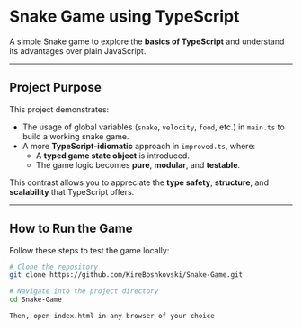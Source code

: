 # Snake Game using TypeScript

A simple Snake game to explore the **basics of TypeScript** and understand its advantages over plain JavaScript.

---

## Project Purpose

This project demonstrates:

- The usage of global variables (`snake`, `velocity`, `food`, etc.) in `main.ts` to build a working snake game.
- A more **TypeScript-idiomatic** approach in `improved.ts`, where:
  - A **typed game state object** is introduced.
  - The game logic becomes **pure**, **modular**, and **testable**.

This contrast allows you to appreciate the **type safety**, **structure**, and **scalability** that TypeScript offers.

---

## How to Run the Game

Follow these steps to test the game locally:

```bash
# Clone the repository
git clone https://github.com/KireBoshkovski/Snake-Game.git

# Navigate into the project directory
cd Snake-Game

Then, open index.html in any browser of your choice